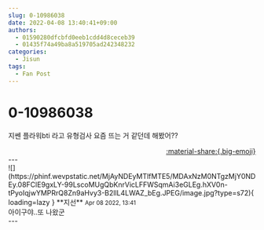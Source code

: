 ```yaml
---
slug: 0-10986038
date: 2022-04-08 13:40:41+09:00
authors:
  - 01590280dfcbfd0eeb1cdd4d8ceceb39
  - 01435f74a49ba8a519705ad242348232
categories:
  - Jisun
tags:
  - Fan Post
---
```


# 0-10986038

<div class="post-container" markdown="1">
<div class="content-container md-sidebar__scrollwrap" markdown="1">

지쎈 플라워bti 라고 유형검사 요즘 뜨는 거 같던데 해봤어??

</div>
</div>

<div style="text-align: right;" markdown="1">
<a href="https://weverse.io/fromis9/fanpost/0-10986038" style="text-align: right;">:material-share:{.big-emoji}</a>
</div>
---

<div class="comments-container md-sidebar__scrollwrap" markdown="1">
<div class="comment" markdown="1">
<div class='id-container' markdown="1">
![](https://phinf.wevpstatic.net/MjAyNDEyMTlfMTE5/MDAxNzM0NTgzMjY0NDEy.08FClE9gxLY-99LscoMUgQbKnrVicLFFWSqmAi3eGLEg.hXV0n-tPyoIqjwYMPRrQ8Zn9aHvy3-B2llL4LWAZ_bEg.JPEG/image.jpg?type=s72){ loading=lazy }
**<span class="artist">지선</span>** <small>Apr 08 2022, 13:41</small><br>
</div>
<div class='comment-body' markdown="1">
아이구야..또 나왔군
</div>
</div>
</div>
---

